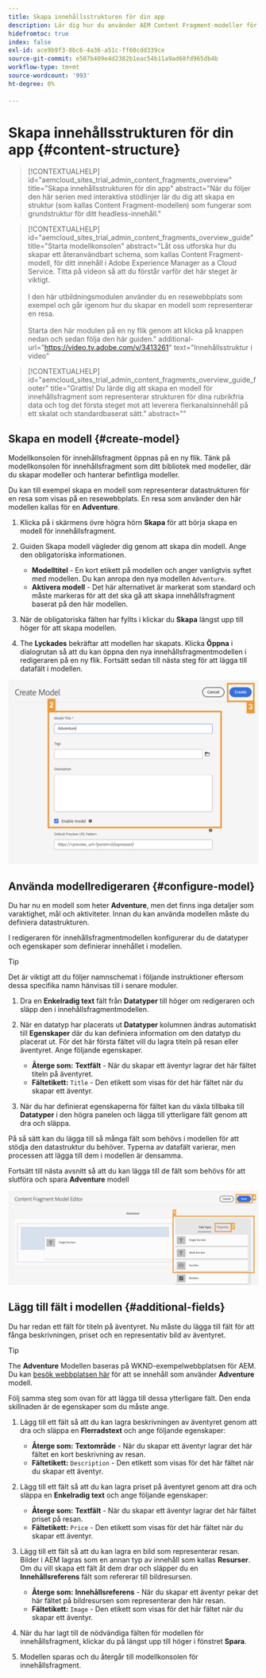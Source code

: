 ```yaml
---
title: Skapa innehållsstrukturen för din app
description: Lär dig hur du använder AEM Content Fragment-modeller för att skapa en innehållsstruktur som fungerar som grund för ditt headless-innehåll.
hidefromtoc: true
index: false
exl-id: ace9b9f3-8bc6-4a36-a51c-ff60cdd339ce
source-git-commit: e507b409e4d2382b1eac54b11a9ad68fd965db4b
workflow-type: tm+mt
source-wordcount: '993'
ht-degree: 0%

---
```



# Skapa innehållsstrukturen för din app {#content-structure}

>[!CONTEXTUALHELP]
>id="aemcloud_sites_trial_admin_content_fragments_overview"
>title="Skapa innehållsstrukturen för din app"
>abstract="När du följer den här serien med interaktiva stödlinjer lär du dig att skapa en struktur (som kallas Content Fragment-modellen) som fungerar som grundstruktur för ditt headless-innehåll."

>[!CONTEXTUALHELP]
>id="aemcloud_sites_trial_admin_content_fragments_overview_guide"
>title="Starta modellkonsolen"
>abstract="Låt oss utforska hur du skapar ett återanvändbart schema, som kallas Content Fragment-modell, för ditt innehåll i Adobe Experience Manager as a Cloud Service. Titta på videon så att du förstår varför det här steget är viktigt. <br><br>I den här utbildningsmodulen använder du en resewebbplats som exempel och går igenom hur du skapar en modell som representerar en resa.<br><br>Starta den här modulen på en ny flik genom att klicka på knappen nedan och sedan följa den här guiden."
>additional-url="https://video.tv.adobe.com/v/3413261" text="Innehållsstruktur i video"

>[!CONTEXTUALHELP]
>id="aemcloud_sites_trial_admin_content_fragments_overview_guide_footer"
>title="Grattis! Du lärde dig att skapa en modell för innehållsfragment som representerar strukturen för dina rubrikfria data och tog det första steget mot att leverera flerkanalsinnehåll på ett skalat och standardbaserat sätt."
>abstract=""

## Skapa en modell {#create-model}

Modellkonsolen för innehållsfragment öppnas på en ny flik. Tänk på modellkonsolen för innehållsfragment som ditt bibliotek med modeller, där du skapar modeller och hanterar befintliga modeller.

Du kan till exempel skapa en modell som representerar datastrukturen för en resa som visas på en resewebbplats. En resa som använder den här modellen kallas för en **Adventure**.

1. Klicka på i skärmens övre högra hörn **Skapa** för att börja skapa en modell för innehållsfragment.

1. Guiden Skapa modell vägleder dig genom att skapa din modell. Ange den obligatoriska informationen.

   * **Modelltitel** - En kort etikett på modellen och anger vanligtvis syftet med modellen. Du kan anropa den nya modellen `Adventure`.
   * **Aktivera modell** - Det här alternativet är markerat som standard och måste markeras för att det ska gå att skapa innehållsfragment baserat på den här modellen.

1. När de obligatoriska fälten har fyllts i klickar du **Skapa** längst upp till höger för att skapa modellen.

1. The **Lyckades** bekräftar att modellen har skapats. Klicka **Öppna** i dialogrutan så att du kan öppna den nya innehållsfragmentmodellen i redigeraren på en ny flik. Fortsätt sedan till nästa steg för att lägga till datafält i modellen.

![Steg 2 och 3 av att skapa en modell för innehållsfragment](assets/do-not-localize/create-model.png)

## Använda modellredigeraren {#configure-model}

Du har nu en modell som heter **Adventure**, men det finns inga detaljer som varaktighet, mål och aktiviteter. Innan du kan använda modellen måste du definiera datastrukturen.

I redigeraren för innehållsfragmentmodellen konfigurerar du de datatyper och egenskaper som definierar innehållet i modellen.

>[!TIP]
>
>Det är viktigt att du följer namnschemat i följande instruktioner eftersom dessa specifika namn hänvisas till i senare moduler.

1. Dra en **Enkelradig text** fält från **Datatyper** till höger om redigeraren och släpp den i innehållsfragmentmodellen.

1. När en datatyp har placerats ut **Datatyper** kolumnen ändras automatiskt till **Egenskaper** där du kan definiera information om den datatyp du placerat ut. För det här första fältet vill du lagra titeln på resan eller äventyret. Ange följande egenskaper.

   * **Återge som:** **Textfält** - När du skapar ett äventyr lagrar det här fältet titeln på äventyret.
   * **Fältetikett:** `Title` - Den etikett som visas för det här fältet när du skapar ett äventyr.

1. När du har definierat egenskaperna för fältet kan du växla tillbaka till **Datatyper** i den högra panelen och lägga till ytterligare fält genom att dra och släppa.

På så sätt kan du lägga till så många fält som behövs i modellen för att stödja den datastruktur du behöver. Typerna av datafält varierar, men processen att lägga till dem i modellen är densamma.

Fortsätt till nästa avsnitt så att du kan lägga till de fält som behövs för att slutföra och spara **Adventure** modell

![Steg ett, två och tre av de fält som läggs till i modellen](assets/do-not-localize/define-model-fields.png)

## Lägg till fält i modellen {#additional-fields}

Du har redan ett fält för titeln på äventyret. Nu måste du lägga till fält för att fånga beskrivningen, priset och en representativ bild av äventyret.

>[!TIP]
>
>The **Adventure** Modellen baseras på WKND-exempelwebbplatsen för AEM. Du kan [besök webbplatsen här](https://wknd.site/us/en/adventures/yosemite-backpacking.html) för att se innehåll som använder **Adventure** modell.

Följ samma steg som ovan för att lägga till dessa ytterligare fält. Den enda skillnaden är de egenskaper som du måste ange.

1. Lägg till ett fält så att du kan lagra beskrivningen av äventyret genom att dra och släppa en **Flerradstext** och ange följande egenskaper:

   * **Återge som:** **Textområde** - När du skapar ett äventyr lagrar det här fältet en kort beskrivning av resan.
   * **Fältetikett:** `Description` - Den etikett som visas för det här fältet när du skapar ett äventyr.

1. Lägg till ett fält så att du kan lagra priset på äventyret genom att dra och släppa en **Enkelradig text** och ange följande egenskaper:

   * **Återge som:** **Textfält** - När du skapar ett äventyr lagrar det här fältet priset på resan.
   * **Fältetikett:** `Price` - Den etikett som visas för det här fältet när du skapar ett äventyr.

1. Lägg till ett fält så att du kan lagra en bild som representerar resan. Bilder i AEM lagras som en annan typ av innehåll som kallas **Resurser**. Om du vill skapa ett fält åt dem drar och släpper du en **Innehållsreferens** fält som refererar till bildresursen.

   * **Återge som:** **Innehållsreferens** - När du skapar ett äventyr pekar det här fältet på bildresursen som representerar den här resan.
   * **Fältetikett:** `Image` - Den etikett som visas för det här fältet när du skapar ett äventyr.

1. När du har lagt till de nödvändiga fälten för modellen för innehållsfragment, klickar du på längst upp till höger i fönstret **Spara**.

1. Modellen sparas och du återgår till modellkonsolen för innehållsfragment.

